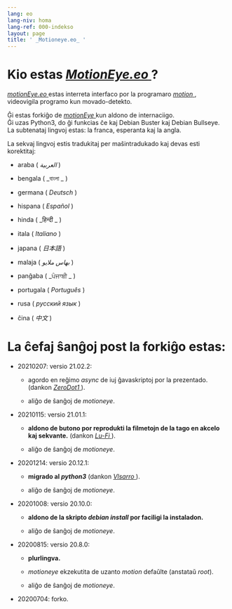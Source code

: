 ```yaml
---
lang: eo
lang-niv: homa
lang-ref: 000-indekso
layout: page
title: ' _Motioneye.eo_ '
---
```

# Kio estas [ _MotionEye.eo_ ](https://github.com/jmichault/motioneye.eo) ?

[ _motionEye.eo_ ](https://github.com/jmichault/motioneye.eo) estas interreta interfaco por la programaro [ _motion_ ](https://motion-project.github.io/), videovigila programo kun movado-detekto.

Ĝi estas forkiĝo de [ _motionEye_ ](https://github.com/ccrisan/motioneye) kun aldono de internaciigo.  
Ĝi uzas Python3, do ĝi funkcias ĉe kaj Debian Buster kaj Debian Bullseye.  
La subtenataj lingvoj estas: la franca, esperanta kaj la angla.

La sekvaj lingvoj estis tradukitaj per maŝintradukado kaj devas esti korektitaj:

* araba ( _العربية_ )

* bengala ( _বাংলা _ )
  

* germana ( _Deutsch_ )

* hispana ( _Español_ )

* hinda ( _हिन्दी _ )
  

* itala ( _Italiano_ )

* japana ( _日本語_ )

* malaja ( _بهاس ملايو_ )

* panĝaba ( _ਪੰਜਾਬੀ _ )
  

* portugala ( _Português_ )

* rusa ( _русский язык_ )

* ĉina ( _中文_ )



# La ĉefaj ŝanĝoj post la forkiĝo estas:

* 20210207: versio 21.02.2:

  * agordo en reĝimo _async_ de iuj ĝavaskriptoj por la prezentado. (dankon [ _ZeroDot1_ ]( https://github.com/ZeroDot1 ) ).

  * aliĝo de ŝanĝoj de _motioneye_.

* 20210115: versio 21.01.1:

  * **aldono de butono por reprodukti la filmetojn de la tago en akcelo kaj sekvante.** (dankon [ _Lu-Fi_ ](https://github.com/Lu-Fi) ).

  * aliĝo de ŝanĝoj de _motioneye_.

* 20201214: versio 20.12.1:

  * **migrado al _python3_** (dankon [ _Vlsarro_ ](https://github.com/Vlsarro) ).

  * aliĝo de ŝanĝoj de _motioneye_.

* 20201008: versio 20.10.0:

  * **aldono de la skripto _debian install_ por faciligi la instaladon.**

  * aliĝo de ŝanĝoj de _motioneye_.

* 20200815: versio 20.8.0:

  * **plurlingva.**

  * _motioneye_ ekzekutita de uzanto _motion_ defaŭlte (anstataŭ _root_).

  * aliĝo de ŝanĝoj de _motioneye_.

* 20200704: forko.


